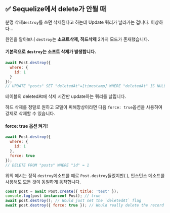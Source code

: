 ## ✅ Sequelize에서 delete가 안될 때 

분명 삭제`destroy`를 쓰면 삭제된다고 하는데 Update 쿼리가 날라가는 겁니다. 이상하다...

원인을 알아보니 `destroy`는 **소프트삭제, 하드삭제** 2가지 모드가 존재했습니다.



#### 기본적으로 `destroy`는 소프트 삭제가 발생합니다.

```js
await Post.destroy({
  where: {
    id: 1
  }
});
// UPDATE "posts" SET "deletedAt"=[timestamp] WHERE "deletedAt" IS NULL AND "id" = 1
```

테이블의 deletedAt에 삭제 시간만 update하는 쿼리를 날립니다.

하드 삭제를 정말로 원하고 모델이 피해망상이라면 다음 `force: true`옵션을 사용하여 강제로 삭제할 수 있습니다.

#### force: true 옵션 켜기!

```js
await Post.destroy({
  where: {
    id: 1
  },
  force: true
});
// DELETE FROM "posts" WHERE "id" = 1
```

위의 예시는 정적 `destroy`메소드를 예로 `Post.destroy`들었지만( ), 인스턴스 메소드를 사용해도 모든 것이 동일하게 동작합니다.

```js
const post = await Post.create({ title: 'test' });
console.log(post instanceof Post); // true
await post.destroy(); // Would just set the `deletedAt` flag
await post.destroy({ force: true }); // Would really delete the record
```

